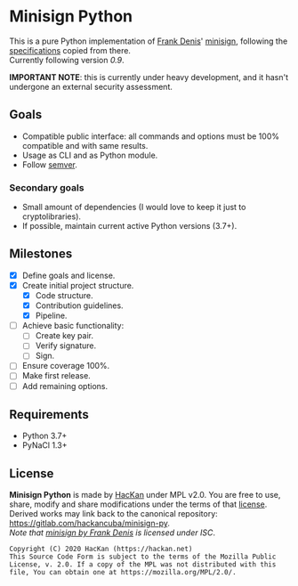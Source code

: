 # Minisign Python

This is a pure Python implementation of [Frank Denis](https://twitter.com/jedisct1/)' [minisign](https://jedisct1.github.io/minisign/), following the [specifications](SPECS.md) copied from there.  
Currently following version *0.9*.

**IMPORTANT NOTE**: this is currently under heavy development, and it hasn't undergone an external security assessment.

## Goals

* Compatible public interface: all commands and options must be 100% compatible and with same results.
* Usage as CLI and as Python module.
* Follow [semver](https://semver.org/).

### Secondary goals

* Small amount of dependencies (I would love to keep it just to cryptolibraries).
* If possible, maintain current active Python versions (3.7+).

## Milestones

- [x] Define goals and license.
- [x] Create initial project structure.
   - [x] Code structure.
   - [x] Contribution guidelines.
   - [x] Pipeline.
- [ ] Achieve basic functionality:
   - [ ] Create key pair.
   - [ ] Verify signature.
   - [ ] Sign.
- [ ] Ensure coverage 100%.
- [ ] Make first release.
- [ ] Add remaining options.

## Requirements

* Python 3.7+
* PyNaCl 1.3+

## License

**Minisign Python** is made by [HacKan](https://hackan.net) under MPL v2.0. You are free to use, share, modify and share modifications under the terms of that [license](LICENSE).  Derived works may link back to the canonical repository: https://gitlab.com/hackancuba/minisign-py.  
*Note that [minisign by Frank Denis](https://github.com/jedisct1/minisign/blob/master/LICENSE) is licensed under ISC*.

    Copyright (C) 2020 HacKan (https://hackan.net)
    This Source Code Form is subject to the terms of the Mozilla Public
    License, v. 2.0. If a copy of the MPL was not distributed with this
    file, You can obtain one at https://mozilla.org/MPL/2.0/.
